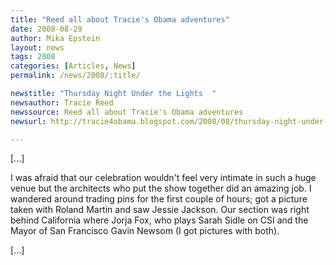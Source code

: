 ```yaml
---
title: "Reed all about Tracie's Obama adventures"
date: 2008-08-29
author: Mika Epstein
layout: news
tags: 2008
categories: [Articles, News]
permalink: /news/2008/:title/

newstitle: "Thursday Night Under the Lights  "
newsauthor: Tracie Reed  
newssource: Reed all about Tracie's Obama adventures  
newsurl: http://tracie4obama.blogspot.com/2008/08/thursday-night-under-lights.html  

---
```


[...]

I was afraid that our celebration wouldn't feel very intimate in such a huge venue but the architects who put the show together did an amazing job. I wandered around trading pins for the first couple of hours; got a picture taken with Roland Martin and saw Jessie Jackson. Our section was right behind California where Jorja Fox, who plays Sarah Sidle on CSI and the Mayor of San Francisco Gavin Newsom (I got pictures with both).

[...]  
